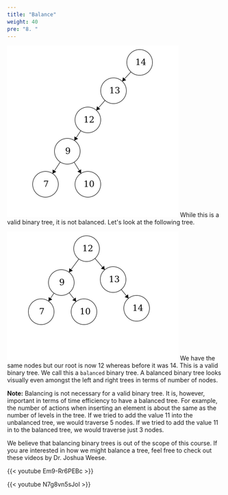 ```yaml
---
title: "Balance"
weight: 40
pre: "8. "
---
```

![Unbalanced](images/4/4Binary_UnBal.png)
While this is a valid binary tree, it is not balanced. Let's look at the following tree. 

![Balanced](images/4/4Binary_Bal.png)
We have the same nodes but our root is now 12 whereas before it was 14. This is a valid binary tree. We call this a `balanced` binary tree. A balanced binary tree looks visually even amongst the left and right trees in terms of number of nodes.

**Note:** Balancing is not necessary for a valid binary tree. It is, however, important in terms of time efficiency to have a balanced tree. For example, the number of actions when inserting an element is about the same as the number of levels in the tree. If we tried to add the value 11 into the unbalanced tree, we would traverse 5 nodes. If we tried to add the value 11 in to the balanced tree, we would traverse just 3 nodes.

We believe that balancing binary trees is out of the scope of this course. If you are interested in how we might balance a tree, feel free to check out these videos by Dr. Joshua Weese.

{{< youtube Em9-Rr6PEBc  >}}

{{< youtube N7g8vn5sJoI  >}}
